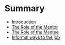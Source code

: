 # Summary

* [Introduction](README.md)
* [The Role of the Mentor](chapter1.md)
* [The Role of the Mentee](the_role_of_the_mentee.md)
* [Informal ways to the job](informal_ways_to_the_job.md)

